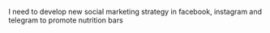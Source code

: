 I need to develop new social marketing strategy in facebook, instagram and telegram to promote nutrition bars